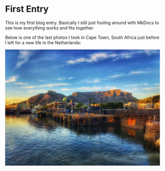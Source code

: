 # First Entry

This is my first blog entry. Basically I still just fooling around with MkDocs to see how everything works and fits together.

Below is one of the last photos I took in Cape Town, South Africa just before I left for a new life in the Netherlands:

![Cape Town](../../images/20210930_064234-01.jpeg)
